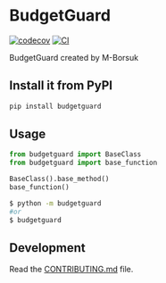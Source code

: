 
# BudgetGuard
[![codecov](https://codecov.io/gh/M-Borsuk/BudgetGuard/branch/main/graph/badge.svg?token=BudgetGuard_token_here)](https://codecov.io/gh/M-Borsuk/BudgetGuard)
[![CI](https://github.com/M-Borsuk/BudgetGuard/actions/workflows/main.yml/badge.svg)](https://github.com/M-Borsuk/BudgetGuard/actions/workflows/main.yml)

BudgetGuard created by M-Borsuk

## Install it from PyPI

```bash
pip install budgetguard
```

## Usage

```py
from budgetguard import BaseClass
from budgetguard import base_function

BaseClass().base_method()
base_function()
```

```bash
$ python -m budgetguard
#or
$ budgetguard
```

## Development

Read the [CONTRIBUTING.md](CONTRIBUTING.md) file.
